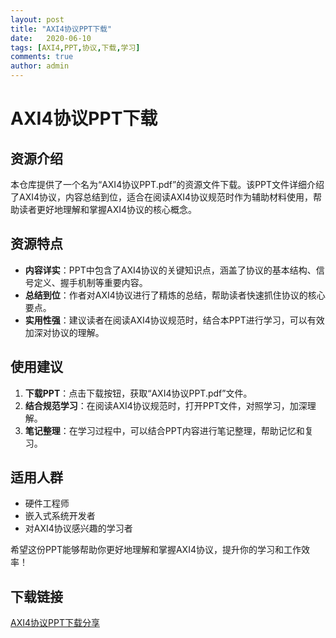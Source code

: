```yaml
---
layout: post
title: "AXI4协议PPT下载"
date:   2020-06-10
tags: [AXI4,PPT,协议,下载,学习]
comments: true
author: admin
---
```

# AXI4协议PPT下载

## 资源介绍

本仓库提供了一个名为“AXI4协议PPT.pdf”的资源文件下载。该PPT文件详细介绍了AXI4协议，内容总结到位，适合在阅读AXI4协议规范时作为辅助材料使用，帮助读者更好地理解和掌握AXI4协议的核心概念。

## 资源特点

- **内容详实**：PPT中包含了AXI4协议的关键知识点，涵盖了协议的基本结构、信号定义、握手机制等重要内容。
- **总结到位**：作者对AXI4协议进行了精炼的总结，帮助读者快速抓住协议的核心要点。
- **实用性强**：建议读者在阅读AXI4协议规范时，结合本PPT进行学习，可以有效加深对协议的理解。

## 使用建议

1. **下载PPT**：点击下载按钮，获取“AXI4协议PPT.pdf”文件。
2. **结合规范学习**：在阅读AXI4协议规范时，打开PPT文件，对照学习，加深理解。
3. **笔记整理**：在学习过程中，可以结合PPT内容进行笔记整理，帮助记忆和复习。

## 适用人群

- 硬件工程师
- 嵌入式系统开发者
- 对AXI4协议感兴趣的学习者

希望这份PPT能够帮助你更好地理解和掌握AXI4协议，提升你的学习和工作效率！

## 下载链接

[AXI4协议PPT下载分享](https://pan.quark.cn/s/82b871db285c)